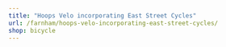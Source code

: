 ```yaml
---
title: "Hoops Velo incorporating East Street Cycles"
url: /farnham/hoops-velo-incorporating-east-street-cycles/
shop: bicycle
---
```

